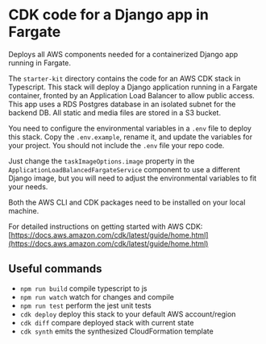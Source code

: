 # CDK code for a Django app in Fargate

Deploys all AWS components needed for a containerized Django app running in
Fargate.

The `starter-kit` directory contains the code for an AWS CDK stack in Typescript.
This stack will deploy a Django application running in a Fargate container, fronted
by an Application Load Balancer to allow public access. This app
uses a RDS Postgres database in an isolated subnet for the backend DB. All static and media
files are stored in a S3 bucket.

You need to configure the environmental variables in a `.env` file to deploy this stack. Copy
the `.env.example`, rename it, and update the variables for your project. You should not
include the `.env` file your repo code.

Just change the `taskImageOptions.image` property in the `ApplicationLoadBalancedFargateService` component
to use a different Django image,  but you will need to adjust the environmental variables to fit your
needs.

Both the AWS CLI and CDK packages need to be installed on your local machine.

For detailed instructions on getting started with AWS CDK:
[https://docs.aws.amazon.com/cdk/latest/guide/home.html](https://docs.aws.amazon.com/cdk/latest/guide/home.html)


## Useful commands

 * `npm run build`   compile typescript to js
 * `npm run watch`   watch for changes and compile
 * `npm run test`    perform the jest unit tests
 * `cdk deploy`      deploy this stack to your default AWS account/region
 * `cdk diff`        compare deployed stack with current state
 * `cdk synth`       emits the synthesized CloudFormation template

